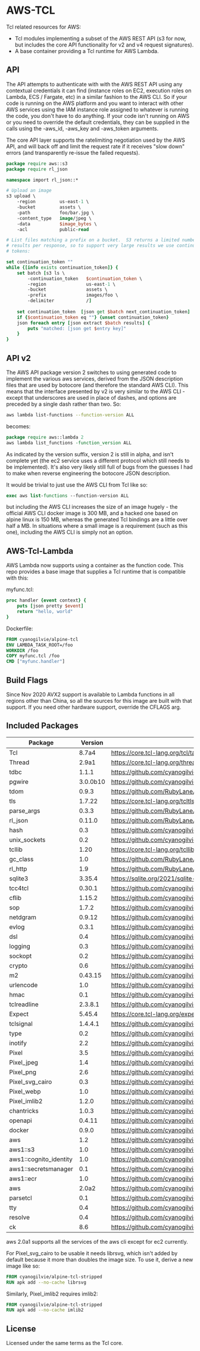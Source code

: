 AWS-TCL
=======

Tcl related resources for AWS:
- Tcl modules implementing a subset of the AWS REST API (s3 for now, but
  includes the core API functionality for v2 and v4 request signatures).
- A base container providing a Tcl runtime for AWS Lambda.

API
---

The API attempts to authenticate with with the AWS REST API using any
contextual credentials it can find (instance roles on EC2, execution roles on
Lambda, ECS / Fargate, etc) in a similar fashion to the AWS CLI.  So if your
code is running on the AWS platform and you want to interact with other AWS
services using the IAM instance role assigned to whatever is running the code,
you don't have to do anything.  If your code isn't running on AWS or you need
to override the default credentials, they can be supplied in the calls using the
-aws_id, -aws_key and -aws_token arguments.

The core API layer supports the ratelimiting negotiation used by the AWS API,
and will back off and limit the request rate if it receives "slow down" errors
(and transparently re-issue the failed requests).

~~~tcl
package require aws::s3
package require rl_json

namespace import rl_json::*

# Upload an image
s3 upload \
    -region         us-east-1 \
    -bucket         assets \
    -path           foo/bar.jpg \
    -content_type   image/jpeg \
    -data           $image_bytes \
    -acl            public-read

# List files matching a prefix on a bucket.  S3 returns a limited number of
# results per response, so to support very large results we use continuation
# tokens:

set continuation_token ""
while {[info exists continuation_token]} {
    set batch [s3 ls \
        -continuation_token   $continuation_token \
        -region               us-east-1 \
        -bucket               assets \
        -prefix               images/foo \
        -delimiter            /]
        
    set continuation_token  [json get $batch next_continuation_token]
    if {$continuation_token eq ""} {unset continuation_token}
    json foreach entry [json extract $batch results] {
        puts "matched: [json get $entry key]"
    }
}
~~~

API v2
------

The AWS API package version 2 switches to using generated code to implement
the various aws services, derived from the JSON description files that are
used by botocore (and therefore the standard AWS CLI).  This means that the
interface presented by v2 is very similar to the AWS CLI - except that 
underscores are used in place of dashes, and options are preceded by a single
dash rather than two.  So:

~~~sh
aws lambda list-functions --function-version ALL
~~~

becomes:

~~~tcl
package require aws::lambda 2
aws lambda list_functions -function_version ALL
~~~

As indicated by the version suffix, version 2 is still in alpha, and isn't
complete yet (the ec2 service uses a different protocol which still needs
to be implemented).  It's also very likely still full of bugs from the guesses
I had to make when reverse engineering the botocore JSON description.

It would be trivial to just use the AWS CLI from Tcl like so:

~~~tcl
exec aws list-functions --function-version ALL
~~~

but including the AWS CLI increases the size of an image hugely - the official
AWS CLI docker image is 300 MB, and a hacked one based on alpine linux is 150 MB,
whereas the generated Tcl bindings are a little over half a MB.  In situations
where a small image is a requirement (such as this one), including the AWS CLI is
simply not an option.

AWS-Tcl-Lambda
--------------

AWS Lambda now supports using a container as the function code.  This repo
provides a base image that supplies a Tcl runtime that is compatible with
this:

myfunc.tcl:
~~~tcl
proc handler {event context} {
    puts [json pretty $event]
    return "hello, world"
}
~~~

Dockerfile:
~~~dockerfile
FROM cyanogilvie/alpine-tcl
ENV LAMBDA_TASK_ROOT=/foo
WORKDIR /foo
COPY myfunc.tcl /foo
CMD ["myfunc.handler"]
~~~

Build Flags
-----------

Since Nov 2020 AVX2 support is available to Lambda functions in all regions
other than China, so all the sources for this image are built with that
support.  If you need other hardware support, override the CFLAGS arg.

Included Packages
-----------------

| Package | Version | Source |
| --- | --- | --- |
| Tcl | 8.7a4 | https://core.tcl-lang.org/tcl/tarball/99b8ad35a258cade/tcl.tar.gz |
| Thread | 2.9a1 | https://core.tcl-lang.org/thread/tarball/2a83440579/thread.tar.gz |
| tdbc | 1.1.1 | https://github.com/cyanogilvie/tdbc/archive/1f8b684.tar.gz |
| pgwire | 3.0.0b10 | https://github.com/cyanogilvie/pgwire/archive/v3.0.0b10.tar.gz |
| tdom | 0.9.3 | https://github.com/RubyLane/tdom/archive/cyan-0.9.3.1.tar.gz |
| tls | 1.7.22 | https://core.tcl-lang.org/tcltls/tarball/tls-1-7-22/tcltls.tar.gz |
| parse_args | 0.3.3 | https://github.com/RubyLane/parse_args/archive/v0.3.3.tar.gz |
| rl_json | 0.11.0 | https://github.com/RubyLane/rl_json/archive/c5a8033.tar.gz |
| hash | 0.3 | https://github.com/cyanogilvie/hash/archive/79c2066.tar.gz |
| unix_sockets | 0.2 | https://github.com/cyanogilvie/unix_sockets/archive/761daa5.tar.gz |
| tcllib | 1.20 | https://core.tcl-lang.org/tcllib/uv/tcllib-1.20.tar.gz |
| gc_class | 1.0 | https://github.com/RubyLane/gc_class/archive/f295f65.tar.gz |
| rl_http | 1.9 | https://github.com/RubyLane/rl_http/archive/1.9.tar.gz |
| sqlite3 | 3.35.4 | https://sqlite.org/2021/sqlite-autoconf-3350400.tar.gz |
| tcc4tcl | 0.30.1 | https://github.com/cyanogilvie/tcc4tcl/archive/b8171e0.tar.gz |
| cflib | 1.15.2 | https://github.com/cyanogilvie/cflib/archive/1.15.2.tar.gz |
| sop | 1.7.2 | https://github.com/cyanogilvie/sop/archive/1.7.2.tar.gz |
| netdgram | 0.9.12 | https://github.com/cyanogilvie/netdgram/archive/v0.9.12.tar.gz |
| evlog | 0.3.1 | https://github.com/cyanogilvie/evlog/archive/c6c2529.tar.gz |
| dsl | 0.4 | https://github.com/cyanogilvie/dsl/archive/f24a59e.tar.gz |
| logging | 0.3 | https://github.com/cyanogilvie/logging/archive/e709389.tar.gz |
| sockopt | 0.2 | https://github.com/cyanogilvie/sockopt/archive/c574d92.tar.gz |
| crypto | 0.6 | https://github.com/cyanogilvie/crypto/archive/7a04540.tar.gz |
| m2 | 0.43.15 | https://github.com/cyanogilvie/m2/archive/v0.43.15.tar.gz |
| urlencode | 1.0 | https://github.com/cyanogilvie/aws-tcl |
| hmac | 0.1 | https://github.com/cyanogilvie/aws-tcl |
| tclreadline | 2.3.8.1 | https://github.com/cyanogilvie/tclreadline/archive/v2.3.8.1.tar.gz |
| Expect | 5.45.4 | https://core.tcl-lang.org/expect/tarball/f8e8464f14/expect.tar.gz |
| tclsignal | 1.4.4.1 | https://github.com/cyanogilvie/tclsignal/archive/v1.4.4.1.tar.gz |
| type | 0.2 | https://github.com/cyanogilvie/type/archive/v0.2.tar.gz |
| inotify | 2.2 | https://github.com/cyanogilvie/inotify/archive/298f608.tar.gz |
| Pixel | 3.5 | https://github.com/cyanogilvie/pixel/archive/2c70755.tar.gz |
| Pixel_jpeg | 1.4 | https://github.com/cyanogilvie/pixel/archive/2c70755.tar.gz |
| Pixel_png | 2.6 | https://github.com/cyanogilvie/pixel/archive/2c70755.tar.gz |
| Pixel_svg_cairo | 0.3 | https://github.com/cyanogilvie/pixel/archive/2c70755.tar.gz |
| Pixel_webp | 1.0 | https://github.com/cyanogilvie/pixel/archive/2c70755.tar.gz |
| Pixel_imlib2 | 1.2.0 | https://github.com/cyanogilvie/pixel/archive/2c70755.tar.gz |
| chantricks | 1.0.3 | https://github.com/cyanogilvie/chantricks/archive/v1.0.3.tar.gz |
| openapi | 0.4.11 | https://github.com/cyanogilvie/tcl-openapi/archive/v0.4.11.tar.gz |
| docker | 0.9.0 | https://github.com/cyanogilvie/tcl-docker-client/archive/v0.9.0.tar.gz |
| aws | 1.2 | https://github.com/cyanogilvie/aws-tcl |
| aws1::s3 | 1.0 | https://github.com/cyanogilvie/aws-tcl |
| aws1::cognito_identity | 1.0 | https://github.com/cyanogilvie/aws-tcl |
| aws1::secretsmanager | 0.1 | https://github.com/cyanogilvie/aws-tcl |
| aws1::ecr | 1.0 | https://github.com/cyanogilvie/aws-tcl |
| aws | 2.0a2 | https://github.com/cyanogilvie/aws-tcl |
| parsetcl | 0.1 | https://github.com/cyanogilvie/parsetcl/archive/030a1439b76747ec7a016c5bd0ae78c93fc9bb7b.tar.gz |
| tty | 0.4 | https://github.com/cyanogilvie/tcl-tty/archive/v0.4.tar.gz |
| resolve | 0.4 | https://github.com/cyanogilvie/resolve/archive/v0.4.tar.gz |
| ck | 8.6 | https://github.com/cyanogilvie/ck/archive/v8.6.tar.gz |

aws 2.0a1 supports all the services of the aws cli except for ec2 currently.

For Pixel_svg_cairo to be usable it needs librsvg, which isn't added by default because it more than doubles the image size.  To use it, derive a new image like so:

~~~dockerfile
FROM cyanogilvie/alpine-tcl-stripped
RUN apk add --no-cache librsvg
~~~

Similarly, Pixel_imlib2 requires imlib2:

~~~dockerfile
FROM cyanogilvie/alpine-tcl-stripped
RUN apk add --no-cache imlib2
~~~

License
-------
Licensed under the same terms as the Tcl core.
